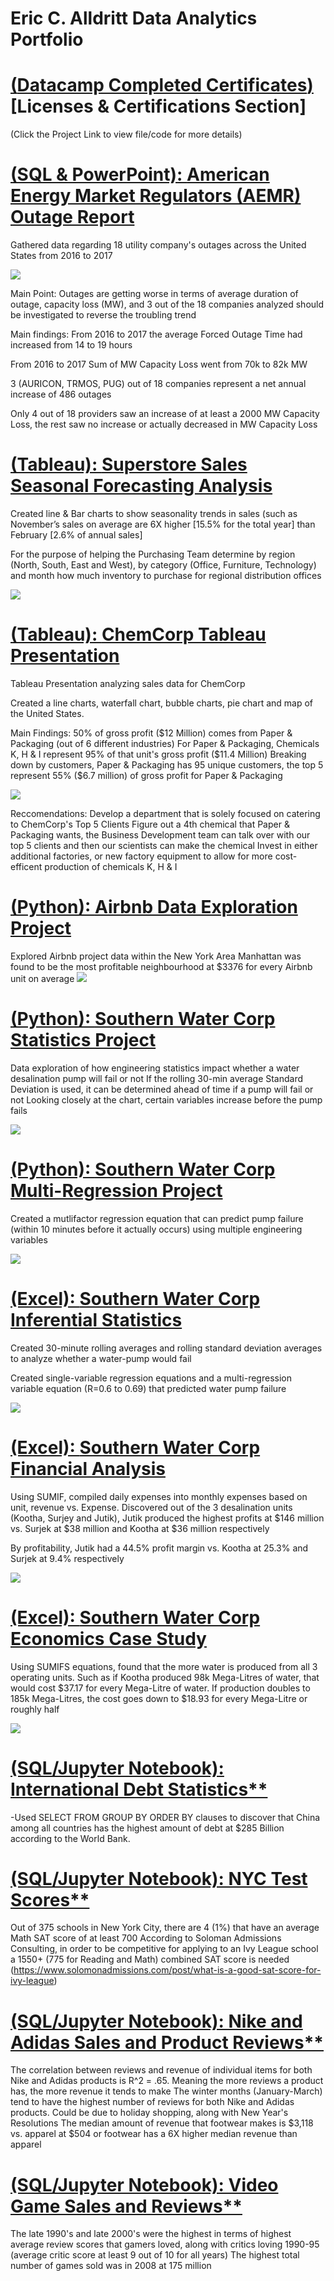 # Eric C. Alldritt Data Analytics Portfolio
# [(**Datacamp Completed Certificates**)](https://www.linkedin.com/in/eca/details/certifications/) [Licenses & Certifications Section]
(Click the Project Link to view file/code for more details)

# [(SQL & PowerPoint): **American Energy Market Regulators (AEMR) Outage Report**](https://onedrive.live.com/edit.aspx?resid=EEB4C04B17EC7A3D!3914&ithint=file%2cpptx&authkey=!AHf-WDwLVwrbY2k)
Gathered data regarding 18 utility company's outages across the United States from 2016 to 2017

![](Images/AEMR%20Case%20Study%20Picture.PNG)

Main Point: 
Outages are getting worse in terms of average duration of outage, capacity loss (MW), and 3 out of the 18 companies analyzed should be investigated to reverse the troubling trend

Main findings: 
From 2016 to 2017 the average Forced Outage Time had increased from 14 to 19 hours

From 2016 to 2017 Sum of MW Capacity Loss went from 70k to 82k MW

3 (AURICON, TRMOS, PUG) out of 18 companies represent a net annual increase of 486 outages

Only 4 out of 18 providers saw an increase of at least a 2000 MW Capacity Loss, the rest saw no increase or actually decreased in MW Capacity Loss

# [(Tableau): **Superstore Sales Seasonal Forecasting Analysis**](https://public.tableau.com/app/profile/eric.charles.alldritt/viz/Section11_6CapstonePartIII/Story1#1)
 

Created line & Bar charts to show seasonality trends in sales (such as November’s sales on average are 6X higher [15.5% for the total year] than February [2.6% of annual sales]

For the purpose of helping the Purchasing Team determine by region (North, South, East and West), by category (Office, Furniture, Technology) and month how much inventory to purchase for regional distribution offices 

![](Images/Tableau%20Superstore%20Image.PNG)

# [(Tableau): **ChemCorp Tableau Presentation**](https://public.tableau.com/views/Section11_5ChemCorpPresentation/StoryChemCorpPresentation?:language=en-US&:display_count=n&:origin=viz_share_link)

Tableau Presentation analyzing sales data for ChemCorp

Created a line charts, waterfall chart, bubble charts, pie chart and map of the United States.

Main Findings:
 50% of gross profit ($12 Million) comes from Paper & Packaging (out of 6 different industries)
 For Paper & Packaging, Chemicals K, H & I represent 95% of that unit's gross profit ($11.4 Million)
 Breaking down by customers, Paper & Packaging has 95 unique customers, the top 5 represent 55% ($6.7 million) of gross profit for Paper & Packaging
 
 ![](Images/ChemCorp%20Main%20Image.PNG)
 
Reccomendations:
Develop a department that is solely focused on catering to ChemCorp's Top 5 Clients
Figure out a 4th chemical that Paper & Packaging wants, the Business Development team can talk over with our top 5 clients and then our scientists can make the chemical
Invest in either additional factories, or new factory equipment to allow for more cost-efficent production of chemicals K, H & I

# [(Python): **Airbnb Data Exploration Project**](https://1drv.ms/b/s!Aj167BdLwLTunyCI7FVqk4mnYBrE)
Explored Airbnb project data within the New York Area
Manhattan was found to be the most profitable neighbourhood at $3376 for every Airbnb unit on average
![](https://github.com/EAGAMES/Eric_A_Portfolio/blob/main/Images/Most%20Profitable%20Airbnb%20neighborhood.PNG)

# [(Python): **Southern Water Corp Statistics Project**](https://1drv.ms/b/s!Aj167BdLwLTunyEvBuR7qbeU-B7J?e=sIJfbs)
Data exploration of how engineering statistics impact whether a water desalination pump will fail or not
If the rolling 30-min average Standard Deviation is used, it can be determined ahead of time if a pump will fail or not
Looking closely at the chart, certain variables increase before the pump fails

![](Images/Regression%20Chart.PNG)


# [(Python): **Southern Water Corp Multi-Regression Project**](https://1drv.ms/b/s!Aj167BdLwLTunmqm898H2mCICYl1)
Created a mutlifactor regression equation that can predict pump failure (within 10 minutes before it actually occurs) using multiple engineering variables

![](Images/Multifactor%20Regression%20Equation.PNG)

# [(Excel): **Southern Water Corp Inferential Statistics**](https://1drv.ms/x/s!Aj167BdLwLTunVcQhOwoYm8Rvpwp?e=0HduA9)

Created 30-minute rolling averages and rolling standard deviation averages to analyze whether a water-pump would fail

Created single-variable regression equations and a multi-regression variable equation (R=0.6 to 0.69) that predicted water pump failure 

![](Images/Section%208.6.2%20Inferential%20Stats.PNG)

# [(Excel): **Southern Water Corp Financial Analysis**](https://1drv.ms/x/s!Aj167BdLwLTunT4VzIaeogNbVBwm?e=uQyheY)

 
Using SUMIF, compiled daily expenses into monthly expenses based on unit, revenue vs. Expense. Discovered out of the 3 desalination units (Kootha, Surjey and Jutik), Jutik produced the highest profits at $146 million vs. Surjek at $38 million and Kootha at $36 million respectively 

By profitability, Jutik had a 44.5% profit margin vs. Kootha at 25.3% and Surjek at 9.4% respectively

![](Images/EBIT%20Per%20Water%20Desalination%20Unit.PNG)

# [(Excel): **Southern Water Corp Economics Case Study**](https://1drv.ms/x/s!Aj167BdLwLTunUyIptlAsTT79Yi3?e=rfgY8m) 

Using SUMIFS equations, found that the more water is produced from all 3 operating units. Such as if Kootha produced 98k Mega-Litres of water, that would cost $37.17 for every Mega-Litre of water. If production doubles to 185k Mega-Litres, the cost goes down to $18.93 for every Mega-Litre or roughly half

![](Images/Southern%20Water%20Corp%20Economic%20Analysis.PNG)

# [(SQL/Jupyter Notebook): International Debt Statistics**](https://1drv.ms/b/s!Aj167BdLwLTun3iyb8MVZiEyiiIR)

-Used SELECT FROM GROUP BY ORDER BY clauses to discover that China among all countries has the highest amount of debt at $285 Billion according to the World Bank.

# [(SQL/Jupyter Notebook): NYC Test Scores**](https://1drv.ms/b/s!Aj167BdLwLTun3nGN84cbFsxqLKk)

Out of 375 schools in New York City, there are 4 (1%) that have an average Math SAT score of at least 700
According to Soloman Admissions Consulting, in order to be competitive for applying to an Ivy League school a 1550+ (775 for Reading and Math) combined SAT score is needed (https://www.solomonadmissions.com/post/what-is-a-good-sat-score-for-ivy-league)

# [(SQL/Jupyter Notebook): Nike and Adidas Sales and Product Reviews**](https://1drv.ms/b/s!Aj167BdLwLTun3oD5V3PjYs50rYP)

The correlation between reviews and revenue of individual items for both Nike and Adidas products is R^2 = .65. Meaning the more reviews a product has, the more revenue it tends to make
The winter months (January-March) tend to have the highest number of reviews for both Nike and Adidas products. Could be due to holiday shopping, along with New Year's Resolutions
The median amount of revenue that footwear makes is $3,118 vs. apparel at $504 or footwear has a 6X higher median revenue than apparel

# [(SQL/Jupyter Notebook): Video Game Sales and Reviews**](https://1drv.ms/b/s!Aj167BdLwLTun3vU4bjTyoq7IZwq)

The late 1990's and late 2000's were the highest in terms of highest average review scores that gamers loved, along with critics loving 1990-95 (average critic score at least 9 out of 10 for all years)
The highest total number of games sold was in 2008 at 175 million

